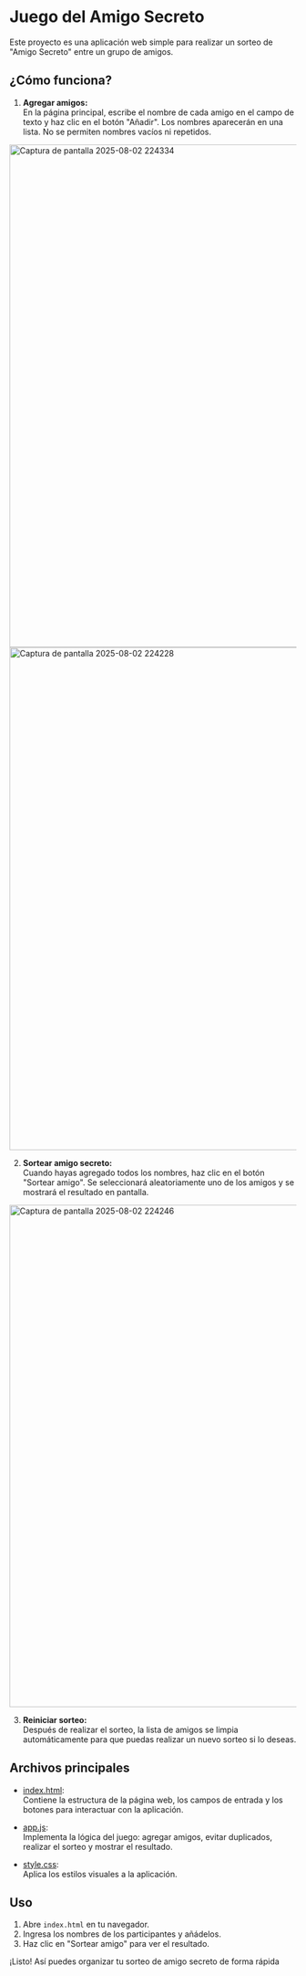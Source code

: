 # Juego del Amigo Secreto

Este proyecto es una aplicación web simple para realizar un sorteo de "Amigo Secreto" entre un grupo de amigos.

## ¿Cómo funciona?

1. **Agregar amigos:**  
   En la página principal, escribe el nombre de cada amigo en el campo de texto y haz clic en el botón "Añadir". Los nombres aparecerán en una lista. No se permiten nombres vacíos ni repetidos.
<img width="1799" height="881" alt="Captura de pantalla 2025-08-02 224334" src="https://github.com/user-attachments/assets/e23e9979-90b2-4be8-8026-9f24a5f86b7c" />


<img width="1800" height="881" alt="Captura de pantalla 2025-08-02 224228" src="https://github.com/user-attachments/assets/04488e28-35d0-481c-86cb-4036ce7051cc" />

2. **Sortear amigo secreto:**  
   Cuando hayas agregado todos los nombres, haz clic en el botón "Sortear amigo". Se seleccionará aleatoriamente uno de los amigos y se mostrará el resultado en pantalla.
<img width="1799" height="880" alt="Captura de pantalla 2025-08-02 224246" src="https://github.com/user-attachments/assets/e1b5d9f3-adf9-45d6-8036-3a95f5564ad9" />

3. **Reiniciar sorteo:**  
   Después de realizar el sorteo, la lista de amigos se limpia automáticamente para que puedas realizar un nuevo sorteo si lo deseas.

## Archivos principales

- [index.html](index.html):  
  Contiene la estructura de la página web, los campos de entrada y los botones para interactuar con la aplicación.

- [app.js](app.js):  
  Implementa la lógica del juego: agregar amigos, evitar duplicados, realizar el sorteo y mostrar el resultado.

- [style.css](style.css):  
  Aplica los estilos visuales a la aplicación.

## Uso

1. Abre `index.html` en tu navegador.
2. Ingresa los nombres de los participantes y añádelos.
3. Haz clic en "Sortear amigo" para ver el resultado.

¡Listo! Así puedes organizar tu sorteo de amigo secreto de forma rápida
